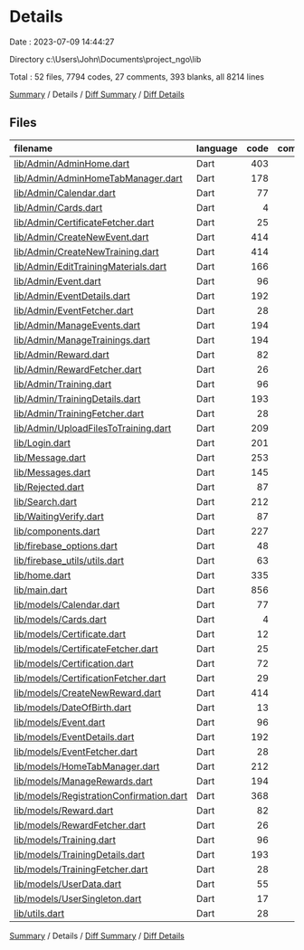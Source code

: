 # Details

Date : 2023-07-09 14:44:27

Directory c:\\Users\\John\\Documents\\project_ngo\\lib

Total : 52 files,  7794 codes, 27 comments, 393 blanks, all 8214 lines

[Summary](results.md) / Details / [Diff Summary](diff.md) / [Diff Details](diff-details.md)

## Files
| filename | language | code | comment | blank | total |
| :--- | :--- | ---: | ---: | ---: | ---: |
| [lib/Admin/AdminHome.dart](/lib/Admin/AdminHome.dart) | Dart | 403 | 1 | 8 | 412 |
| [lib/Admin/AdminHomeTabManager.dart](/lib/Admin/AdminHomeTabManager.dart) | Dart | 178 | 0 | 8 | 186 |
| [lib/Admin/Calendar.dart](/lib/Admin/Calendar.dart) | Dart | 77 | 0 | 13 | 90 |
| [lib/Admin/Cards.dart](/lib/Admin/Cards.dart) | Dart | 4 | 0 | 2 | 6 |
| [lib/Admin/CertificateFetcher.dart](/lib/Admin/CertificateFetcher.dart) | Dart | 25 | 0 | 9 | 34 |
| [lib/Admin/CreateNewEvent.dart](/lib/Admin/CreateNewEvent.dart) | Dart | 414 | 1 | 14 | 429 |
| [lib/Admin/CreateNewTraining.dart](/lib/Admin/CreateNewTraining.dart) | Dart | 414 | 1 | 14 | 429 |
| [lib/Admin/EditTrainingMaterials.dart](/lib/Admin/EditTrainingMaterials.dart) | Dart | 166 | 1 | 5 | 172 |
| [lib/Admin/Event.dart](/lib/Admin/Event.dart) | Dart | 96 | 0 | 5 | 101 |
| [lib/Admin/EventDetails.dart](/lib/Admin/EventDetails.dart) | Dart | 192 | 0 | 6 | 198 |
| [lib/Admin/EventFetcher.dart](/lib/Admin/EventFetcher.dart) | Dart | 28 | 0 | 7 | 35 |
| [lib/Admin/ManageEvents.dart](/lib/Admin/ManageEvents.dart) | Dart | 194 | 1 | 6 | 201 |
| [lib/Admin/ManageTrainings.dart](/lib/Admin/ManageTrainings.dart) | Dart | 194 | 1 | 6 | 201 |
| [lib/Admin/Reward.dart](/lib/Admin/Reward.dart) | Dart | 82 | 0 | 5 | 87 |
| [lib/Admin/RewardFetcher.dart](/lib/Admin/RewardFetcher.dart) | Dart | 26 | 0 | 7 | 33 |
| [lib/Admin/Training.dart](/lib/Admin/Training.dart) | Dart | 96 | 0 | 5 | 101 |
| [lib/Admin/TrainingDetails.dart](/lib/Admin/TrainingDetails.dart) | Dart | 193 | 0 | 6 | 199 |
| [lib/Admin/TrainingFetcher.dart](/lib/Admin/TrainingFetcher.dart) | Dart | 28 | 0 | 7 | 35 |
| [lib/Admin/UploadFilesToTraining.dart](/lib/Admin/UploadFilesToTraining.dart) | Dart | 209 | 1 | 7 | 217 |
| [lib/Login.dart](/lib/Login.dart) | Dart | 201 | 0 | 7 | 208 |
| [lib/Message.dart](/lib/Message.dart) | Dart | 253 | 0 | 13 | 266 |
| [lib/Messages.dart](/lib/Messages.dart) | Dart | 145 | 0 | 9 | 154 |
| [lib/Rejected.dart](/lib/Rejected.dart) | Dart | 87 | 0 | 3 | 90 |
| [lib/Search.dart](/lib/Search.dart) | Dart | 212 | 1 | 9 | 222 |
| [lib/WaitingVerify.dart](/lib/WaitingVerify.dart) | Dart | 87 | 0 | 3 | 90 |
| [lib/components.dart](/lib/components.dart) | Dart | 227 | 0 | 13 | 240 |
| [lib/firebase_options.dart](/lib/firebase_options.dart) | Dart | 48 | 12 | 3 | 63 |
| [lib/firebase_utils/utils.dart](/lib/firebase_utils/utils.dart) | Dart | 63 | 0 | 7 | 70 |
| [lib/home.dart](/lib/home.dart) | Dart | 335 | 2 | 16 | 353 |
| [lib/main.dart](/lib/main.dart) | Dart | 856 | 3 | 30 | 889 |
| [lib/models/Calendar.dart](/lib/models/Calendar.dart) | Dart | 77 | 0 | 13 | 90 |
| [lib/models/Cards.dart](/lib/models/Cards.dart) | Dart | 4 | 0 | 2 | 6 |
| [lib/models/Certificate.dart](/lib/models/Certificate.dart) | Dart | 12 | 0 | 2 | 14 |
| [lib/models/CertificateFetcher.dart](/lib/models/CertificateFetcher.dart) | Dart | 25 | 0 | 9 | 34 |
| [lib/models/Certification.dart](/lib/models/Certification.dart) | Dart | 72 | 0 | 5 | 77 |
| [lib/models/CertificationFetcher.dart](/lib/models/CertificationFetcher.dart) | Dart | 29 | 0 | 8 | 37 |
| [lib/models/CreateNewReward.dart](/lib/models/CreateNewReward.dart) | Dart | 414 | 1 | 15 | 430 |
| [lib/models/DateOfBirth.dart](/lib/models/DateOfBirth.dart) | Dart | 13 | 0 | 3 | 16 |
| [lib/models/Event.dart](/lib/models/Event.dart) | Dart | 96 | 0 | 5 | 101 |
| [lib/models/EventDetails.dart](/lib/models/EventDetails.dart) | Dart | 192 | 0 | 6 | 198 |
| [lib/models/EventFetcher.dart](/lib/models/EventFetcher.dart) | Dart | 28 | 0 | 7 | 35 |
| [lib/models/HomeTabManager.dart](/lib/models/HomeTabManager.dart) | Dart | 212 | 0 | 8 | 220 |
| [lib/models/ManageRewards.dart](/lib/models/ManageRewards.dart) | Dart | 194 | 1 | 6 | 201 |
| [lib/models/RegistrationConfirmation.dart](/lib/models/RegistrationConfirmation.dart) | Dart | 368 | 0 | 6 | 374 |
| [lib/models/Reward.dart](/lib/models/Reward.dart) | Dart | 82 | 0 | 5 | 87 |
| [lib/models/RewardFetcher.dart](/lib/models/RewardFetcher.dart) | Dart | 26 | 0 | 7 | 33 |
| [lib/models/Training.dart](/lib/models/Training.dart) | Dart | 96 | 0 | 5 | 101 |
| [lib/models/TrainingDetails.dart](/lib/models/TrainingDetails.dart) | Dart | 193 | 0 | 6 | 199 |
| [lib/models/TrainingFetcher.dart](/lib/models/TrainingFetcher.dart) | Dart | 28 | 0 | 7 | 35 |
| [lib/models/UserData.dart](/lib/models/UserData.dart) | Dart | 55 | 0 | 6 | 61 |
| [lib/models/UserSingleton.dart](/lib/models/UserSingleton.dart) | Dart | 17 | 0 | 6 | 23 |
| [lib/utils.dart](/lib/utils.dart) | Dart | 28 | 0 | 3 | 31 |

[Summary](results.md) / Details / [Diff Summary](diff.md) / [Diff Details](diff-details.md)